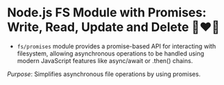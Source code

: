 # Node.js FS Module with Promises: Write, Read, Update and Delete 🚀❤️‍🔥

- `fs/promises` module provides a promise-based API for interacting with filesystem, allowing asynchronous operations to be handled using modern JavaScript features like async/await or .then() chains.

_Purpose_: Simplifies asynchronous file operations by using promises.
